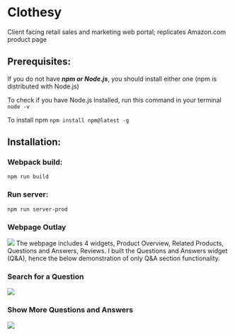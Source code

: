# Clothesy
Client facing retail sales and marketing web portal; replicates Amazon.com product page

## Prerequisites:
If you do not have ***npm or Node.js***, you should install either one (npm is distributed with Node.js)

To check if you have Node.js installed, run this command in your terminal
```node -v```

To install npm
```npm install npm@latest -g```

## Installation:
### Webpack build:
```npm run build```

### Run server:
```npm run server-prod```

### Webpage Outlay
![](MainScroll.gif)
The webpage includes 4 widgets, Product Overview, Related Products, Questions and Answers, Reviews.
I built the Questions and Answers widget (Q&A), hence the below demonstration of only Q&A section functionality.

### Search for a Question

![](Search.gif)

### Show More Questions and Answers


![](LoadMore.gif)
